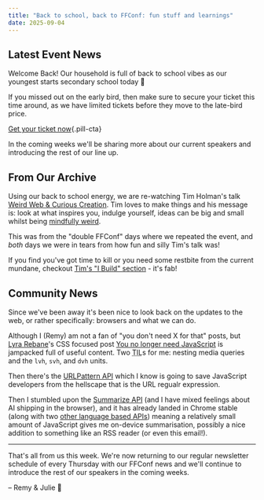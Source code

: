 ```yaml
---
title: "Back to school, back to FFConf: fun stuff and learnings"
date: 2025-09-04
---
```


## Latest Event News

Welcome Back! Our household is full of back to school vibes as our youngest starts secondary school today 🥹

If you missed out on the early bird, then make sure to secure your ticket this time around, as we have limited tickets before they move to the late-bird price.

[Get your ticket now](https://2025.ffconf.org){.pill-cta}

In the coming weeks we'll be sharing more about our current speakers and introducing the rest of our line up.


## From Our Archive

Using our back to school energy, we are re-watching Tim Holman's talk
[Weird Web & Curious Creation](https://ffconf.org/talks/weird-web/). Tim loves to make things and his message is: look at what inspires you, indulge yourself, ideas can be big and small whilst being [mindfully weird](https://thezen.zone/).

This was from the "double FFConf" days where we repeated the event, and _both_ days we were in tears from how fun and silly Tim's talk was!

If you find you've got time to kill or you need some restbite from the current mundane, checkout [Tim's "I Build" section](https://tholman.com/) - it's fab!


## Community News

Since we've been away it's been nice to look back on the updates to the web, or rather specifically: browsers and what we can do.

Although I (Remy) am not a fan of "you don't need X for that" posts, but [Lyra Rebane](https://bsky.app/profile/rebane2001.bsky.social)'s CSS focused post [You no longer need JavaScript](https://lyra.horse/blog/2025/08/you-dont-need-js/) is jampacked full of useful content. Two <abbr title="things I learnt">TIL</abbr>s for me: nesting media queries and the `lvh`, `svh`, and `dvh` units.


Then there's the [URLPattern API](https://developer.mozilla.org/en-US/docs/Web/API/URLPattern/pathname) which I know is going to save JavaScript developers from the hellscape that is the URL regualr expression.


Then I stumbled upon the [Summarize API](https://developer.mozilla.org/en-US/docs/Web/API/Summarizer#examples) (and I have mixed feelings about AI shipping in the browser), and it has already landed in Chrome stable (along with two [other language based APIs](https://developer.chrome.com/docs/ai/built-in-apis#api_status)) meaning a relatively small amount of JavaScript gives me on-device summarisation, possibly a nice addition to something like an RSS reader (or even this email!).

---

That's all from us this week. We're now returning to our regular newsletter schedule of every Thursday with our FFConf news and we'll continue to introduce the rest of our speakers in the coming weeks.

– Remy & Julie 👋